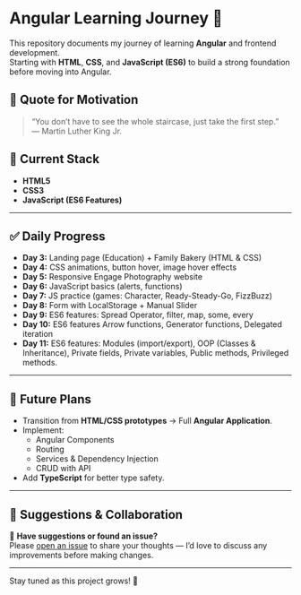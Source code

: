 # Angular Learning Journey 🚀

This repository documents my journey of learning **Angular** and frontend development.  
Starting with **HTML**, **CSS**, and **JavaScript (ES6)** to build a strong foundation before moving into Angular.



## 💬 Quote for Motivation

> “You don’t have to see the whole staircase, just take the first step.”  
> — Martin Luther King Jr.


## 🧰 Current Stack

- **HTML5**
- **CSS3**
- **JavaScript (ES6 Features)**
---
## ✅ Daily Progress
- **Day 3:** Landing page (Education) + Family Bakery (HTML & CSS)  
- **Day 4:** CSS animations, button hover, image hover effects  
- **Day 5:** Responsive Engage Photography website  
- **Day 6:** JavaScript basics (alerts, functions)  
- **Day 7:** JS practice (games: Character, Ready-Steady-Go, FizzBuzz)  
- **Day 8:** Form with LocalStorage + Manual Slider  
- **Day 9:** ES6 features:  Spread Operator, filter, map, some, every  
- **Day 10:** ES6 features  Arrow functions, Generator functions, Delegated iteration
- **Day 11:** ES6 features: Modules (import/export), OOP (Classes & Inheritance), Private fields, Private variables, Public methods, Privileged methods.

 

---
## 📌 Future Plans

- Transition from **HTML/CSS prototypes** → Full **Angular Application**.
- Implement:
  - Angular Components
  - Routing
  - Services & Dependency Injection
  - CRUD with API
- Add **TypeScript** for better type safety.

---

## 🙋 Suggestions & Collaboration

💬 **Have suggestions or found an issue?**  
Please [open an issue](https://github.com/SWESiham/angular-learning-journey/issues) to share your thoughts — I’d love to discuss any improvements before making changes.

---

Stay tuned as this project grows! 🌱
